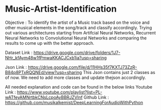 # Music-Artist-Identification

Objective : To identify the artist of a Music track based on the voice and other musical elements in the song/track and classify accordingly. Trying out various architectures starting from Artifcial Neural Networks, Recurrent Neural Networks to Convolutional Neural Networks and comparing the results to come up with the better approach.

Dataset Link : https://drive.google.com/drive/folders/1J7-NHr_kfAym48w1fPmwaKKACJCxb1ia?usp=sharing

Json Link : https://drive.google.com/file/d/11HHs35f7KXTJ73ZzR-B84p8PTxRQQNEd/view?usp=sharing
This Json contains just 2 classes as of now. We need to add more classes and update thejson accordingly.


All needed explanation and code can be found in the below links
Youtube Link : https://www.youtube.com/playlist?list=PL-wATfeyAMNrtbkCNsLcpoAyBBRJZVlnf
Github Link : https://github.com/musikalkemist/DeepLearningForAudioWithPython

